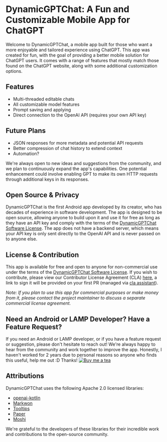 DynamicGPTChat: A Fun and Customizable Mobile App for ChatGPT
=============================================================

Welcome to DynamicGPTChat, a mobile app built for those who want a more enjoyable and tailored experience using ChatGPT. This app was created for fun, with the goal of providing a better mobile solution for ChatGPT users. It comes with a range of features that mostly match those found on the ChatGPT website, along with some additional customization options.


Features
-----------------------
*   Multi-threaded editable chats
*   All customizable model features
*   Prompt saving and applying
*   Direct connection to the OpenAI API (requires your own API key)


Future Plans
-----------------------

*   JSON responses for more metadata and potential API requests
*   Better compression of chat history to extend context
*   Automation?

We're always open to new ideas and suggestions from the community, and we plan to continuously expand the app's capabilities. One potential enhancement could involve enabling GPT to make its own HTTP requests through additional keys in its responses.


Open Source & Privacy
---------------------

DynamicGPTChat is the first Android app developed by its creator, who has decades of experience in software development. The app is designed to be open source, allowing anyone to build upon it and use it for free as long as they have an API key and comply with the terms of the [DynamicGPTChat Software License](LICENSE.txt). The app does not have a backend server, which means your API key is only sent directly to the OpenAI API and is never passed on to anyone else.


License & Contribution
----------------------

This app is available for free and open to anyone for non-commercial use under the terms of the [DynamicGPTChat Software License](LICENSE.txt). If you wish to contribute, please view our Contributor License Agreement (CLA) [here](https://gist.github.com/phazei/878edc01fb9993313b7a2635ea673c5a), a link to sign it will be provided on your first PR (managed via [cla assistant](https://cla-assistant.io/)).

_Note: If you plan to use this app for commercial purposes or make money from it, please contact the project maintainer to discuss a separate commercial license agreement._



Need an Android or LAMP Developer? Have a Feature Request?
----------------------------------------------------------

If you need an Android or LAMP developer, or if you have a feature request or suggestion, please don't hesitate to reach out! We're always happy to hear from the community and work together to improve the app.
Honestly, I haven't worked for 2 years due to personal reasons so anyone who finds this useful, help me out :D Thanks!  [![Buy me a tea](https://img.buymeacoffee.com/button-api/?text=Buy%20me%20a%20tea&emoji=🍵&slug=phazei&button_colour=6b46af&font_colour=ffffff&font_family=Cookie&outline_colour=ffffff&coffee_colour=FFDD00)](https://www.buymeacoffee.com/phazei)



Attributions
------------

DynamicGPTChat uses the following Apache 2.0 licensed libraries:

*   [openai-kotlin](https://github.com/aallam/openai-kotlin)
*   [Markwon](https://github.com/noties/Markwon)
*   [Tooltips](https://github.com/tomergoldst/tooltips)
*   [Paper](https://github.com/pilgr/Paper)
*   [Moshi](https://github.com/square/moshi)

<!-- TBD
This app also uses the following MIT licensed libraries:

*   \[Library Name\](Library URL)
-->

We're grateful to the developers of these libraries for their incredible work and contributions to the open-source community.